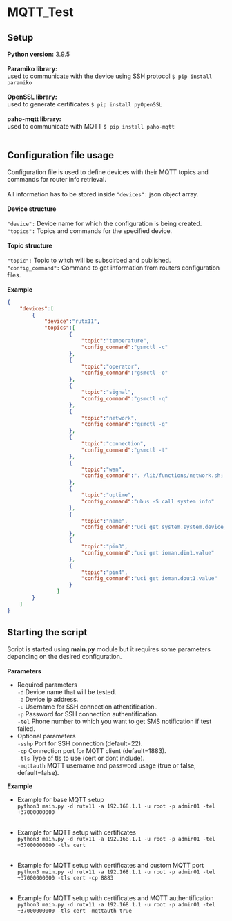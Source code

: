 # MQTT_Test
## Setup
**Python version:** 3.9.5 <br>
<br>
**Paramiko library:**<br>
used to communicate with the device using SSH protocol ```$ pip install paramiko```<br>
<br>
**OpenSSL library:**<br>
used to generate certificates ```$ pip install pyOpenSSL```<br>
<br>
**paho-mqtt library:**<br>
used to communicate with MQTT ```$ pip install paho-mqtt```<br>
<br>
## Configuration file usage
Configuration file is used to define devices with their MQTT topics and commands for router info retrieval.<br>
<br>
All information has to be stored inside ```"devices":``` json object array.<br>
<br>
**Device structure**<br>
<br>
```"device":``` Device name for which the configuration is being created.<br>
```"topics":``` Topics and commands for the specified device.<br>
<br>
**Topic structure**<br>
<br>
```"topic":``` Topic to witch will be subscirbed and published.<br>
```"config_command":``` Command to get information from routers configuration files.<br>
<br>
**Example**
```json
{ 
    "devices":[
        {
            "device":"rutx11",
            "topics":[
                    {
                        "topic":"temperature",
                        "config_command":"gsmctl -c"
                    },
                    {
                        "topic":"operator",
                        "config_command":"gsmctl -o"
                    },
                    {
                        "topic":"signal",
                        "config_command":"gsmctl -q"
                    },
                    {
                        "topic":"network",
                        "config_command":"gsmctl -g"
                    },
                    {
                        "topic":"connection",
                        "config_command":"gsmctl -t"
                    },
                    {
                        "topic":"wan",
                        "config_command":". /lib/functions/network.sh; network_find_wan NET_IF; network_get_ipaddr NET_ADDR ${NET_IF} ; echo ${NET_ADDR}"
                    },
                    {
                        "topic":"uptime",
                        "config_command":"ubus -S call system info"
                    },
                    {
                        "topic":"name",
                        "config_command":"uci get system.system.device_code"
                    },
                    {
                        "topic":"pin3",
                        "config_command":"uci get ioman.din1.value"
                    },
                    {
                        "topic":"pin4",
                        "config_command":"uci get ioman.dout1.value"
                    }  
                ]
        }
    ]
}
```


## Starting the script
Script is started using **main.py** module but it requires some parameters depending on the desired configuration.<br>
<br>
**Parameters**<br>
+ Required parameters<br>
```-d``` Device name that will be tested.<br>
```-a``` Device ip address.<br>
```-u``` Username for SSH connection athentification..<br>
```-p``` Password for SSH connection authentification.<br>
```-tel``` Phone number to which you want to get SMS notification if test failed.<br>
+ Optional parameters<br>
```-sshp``` Port for SSH connection (default=22).<br>
```-cp``` Connection port for MQTT client (default=1883).<br>
```-tls``` Type of tls to use (cert or dont include).<br>
```-mqttauth``` MQTT username and password usage (true or false, default=false).<br>

**Example**<br>

* Example for base MQTT setup<br>
```python3 main.py -d rutx11 -a 192.168.1.1 -u root -p admin01 -tel +37000000000```<br><br>

* Example for MQTT setup with certificates<br>
```python3 main.py -d rutx11 -a 192.168.1.1 -u root -p admin01 -tel +37000000000 -tls cert```<br><br>

* Example for MQTT setup with certificates and custom MQTT port<br>
```python3 main.py -d rutx11 -a 192.168.1.1 -u root -p admin01 -tel +37000000000 -tls cert -cp 8883```<br><br>

* Example for MQTT setup with certificates and MQTT authentification<br>
```python3 main.py -d rutx11 -a 192.168.1.1 -u root -p admin01 -tel +37000000000 -tls cert -mqttauth true```<br><br>
